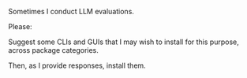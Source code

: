 Sometimes I conduct LLM evaluations. 

Please:

Suggest some CLIs and GUIs that I may wish to install for this purpose, across package categories.

Then, as I provide responses, install them. 